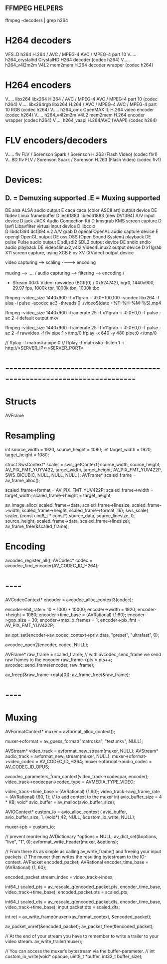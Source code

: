 ## FFMPEG HELPERS
ffmpeg -decoders | grep h264

# H264 decoders
 VFS..D h264                 H.264 / AVC / MPEG-4 AVC / MPEG-4 part 10
 V..... h264_crystalhd       CrystalHD H264 decoder (codec h264)
 V..... h264_v4l2m2m         V4L2 mem2mem H.264 decoder wrapper (codec h264)
# H264 encoders
 V..... libx264              libx264 H.264 / AVC / MPEG-4 AVC / MPEG-4 part 10 (codec h264)
 V..... libx264rgb           libx264 H.264 / AVC / MPEG-4 AVC / MPEG-4 part 10 RGB (codec h264)
 V..... h264_omx             OpenMAX IL H.264 video encoder (codec h264)
 V..... h264_v4l2m2m         V4L2 mem2mem H.264 encoder wrapper (codec h264)
 V..... h264_vaapi           H.264/AVC (VAAPI) (codec h264)

# FLV encoders/decoders
 V..... flv                  FLV / Sorenson Spark / Sorenson H.263 (Flash Video) (codec flv1)
 V...BD flv                  FLV / Sorenson Spark / Sorenson H.263 (Flash Video) (codec flv1)

# Devices:
 D. = Demuxing supported
 .E = Muxing supported
 --
 DE alsa            ALSA audio output
  E caca            caca (color ASCII art) output device
 DE fbdev           Linux framebuffer
 D  iec61883        libiec61883 (new DV1394) A/V input device
 D  jack            JACK Audio Connection Kit
 D  kmsgrab         KMS screen capture
 D  lavfi           Libavfilter virtual input device
 D  libcdio          
 D  libdc1394       dc1394 v.2 A/V grab
 D  openal          OpenAL audio capture device
  E opengl          OpenGL output
 DE oss             OSS (Open Sound System) playback
 DE pulse           Pulse audio output
  E sdl,sdl2        SDL2 output device
 DE sndio           sndio audio playback
 DE video4linux2,v4l2 Video4Linux2 output device
 D  x11grab         X11 screen capture, using XCB
  E xv              XV (XVideo) output device


video capturing --> scaling ----> encoding \
                                            \
                                             muxing --> ....
                                            /
audio capturing --> filtering --> encoding /

- Stream #0:0: Video: rawvideo (BGR[0] / 0x524742), bgr0, 1440x900, 29.97 fps, 1000k tbr, 1000k tbn, 1000k tbc

ffmpeg  -video_size 1440x900 -f x11grab -i :0.0+100,100 -vcodec libx264 -f alsa -i pulse -acodec ac3 -threads 0  ./video$(date +%F-%H-%M-%S).mp4

ffmpeg -video_size 1440x900 -framerate 25 -f x11grab -i :0.0+0,0 -f pulse -ac 2 -i default output.mkv

ffmpeg -video_size 1440x900 -framerate 25 -f x11grab -i :0.0+0,0 -f pulse -ac 2 -f rawvideo -f flv pipe:1 >/tmp/0
ffplay -x 640 -y 480 pipe:0 </tmp/0

// ffplay -f matroska pipe:0
// ffplay -f matroska -listen 1 -i http://<SERVER_IP>:<SERVER_PORT>

# ----------------------------------------------------------------------

# Structs
AVFrame
# Resampling
int source_width = 1920, source_height = 1080;
int target_width = 1920, target_height = 1080;

struct SwsContext* scaler = sws_getContext(
    source_width, source_height, AV_PIX_FMT_YUYV422,
    target_width, target_height, AV_PIX_FMT_YUV422P,
    SWS_BICUBIC, NULL, NULL, NULL
);
AVFrame* scaled_frame = av_frame_alloc();

scaled_frame->format = AV_PIX_FMT_YUV422P;
scaled_frame->width  = target_width; 
scaled_frame->height = target_height;

av_image_alloc(
    scaled_frame->data, scaled_frame->linesize, 
    scaled_frame->width, scaled_frame->height, 
    scaled_frame->format, 16);
sws_scale( scaler,
    (const uint8_t * const*) source_data, source_linesize,
    0, source_height,
    scaled_frame->data, scaled_frame->linesize);
av_frame_free(&scaled_frame);

# Encoding
avcodec_register_all();
AVCodec* codec = avcodec_find_encoder(AV_CODEC_ID_H264);
# ----
AVCodecContext* encoder = avcodec_alloc_context3(codec);

encoder->bit_rate = 10 * 1000 * 10000;
encoder->width = 1920;
encoder->height = 1080;
encoder->time_base = (AVRational) {1,60};
encoder->gop_size = 30;
encoder->max_b_frames = 1;
encoder->pix_fmt = AV_PIX_FMT_YUV422P;

av_opt_set(encoder->av_codec_context->priv_data, "preset", "ultrafast", 0);

avcodec_open2(encoder, codec, NULL);

AVFrame* raw_frame = scaled_frame; 
// with avcodec_send_frame we send raw frames to the encoder
raw_frame->pts = pts++;
avcodec_send_frame(encoder, raw_frame);

av_freep(&raw_frame->data[0]);
av_frame_free(&raw_frame);
# ----
# Muxing
AVFormatContext* muxer = avformat_alloc_context();

muxer->oformat = av_guess_format("matroska", "test.mkv", NULL);

AVStream* video_track = avformat_new_stream(muxer, NULL);
AVStream* audio_track = avformat_new_stream(muxer, NULL);
muxer->oformat->video_codec = AV_CODEC_ID_H264;
muxer->oformat->audio_codec = AV_CODEC_ID_OPUS;

avcodec_parameters_from_context(video_track->codecpar, encoder); 
video_track->codecpar->codec_type = AVMEDIA_TYPE_VIDEO;

video_track->time_base = (AVRational) {1,60};
video_track->avg_frame_rate = (AVRational) {60, 1};
// to add context to the muxer
int avio_buffer_size = 4 * KB;
void* avio_buffer = av_malloc(avio_buffer_size);

AVIOContext* custom_io = avio_alloc_context (
    avio_buffer, avio_buffer_size,
    1,
    (void*) 42,
    NULL, &custom_io_write, NULL);
    
muxer->pb = custom_io;

// prevent reordering
AVDictionary *options = NULL;
av_dict_set(&options, "live", "1", 0);
avformat_write_header(muxer, &options);

// From there its as simple as calling av_write_frame() and freeing your input packets. 
// The muxer then writes the resulting bytestream to the IO-context.
AVPacket encoded_packet; 
AVRational encoder_time_base = (AVRational) {1, 60};

encoded_packet.stream_index = video_track->index;

int64_t scaled_pts = av_rescale_q(encoded_packet.pts, encoder_time_base, video_track->time_base);
encoded_packet.pts = scaled_pts;

int64_t scaled_dts = av_rescale_q(encoded_packet.dts, encoder_time_base, video_track->time_base);
input.packet.dts = scaled_dts;

int ret = av_write_frame(muxer->av_format_context, &encoded_packet);

av_packet_unref(&encoded_packet);
av_packet_free(&encoded_packet);

// At the end of your stream you have to remember to write a trailer to your video stream.
av_write_trailer(muxer);

// You can access the muxer’s bytestream via the buffer-parameter.
// int custom_io_write(void* opaque, uint8_t *buffer, int32_t buffer_size);
